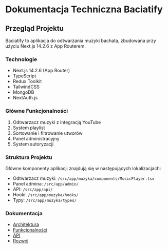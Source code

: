 # Dokumentacja Techniczna Baciatify

## Przegląd Projektu

Baciatify to aplikacja do odtwarzania muzyki bachata, zbudowana przy użyciu Next.js 14.2.6 z App Routerem.

### Technologie

- Next.js 14.2.6 (App Router)
- TypeScript
- Redux Toolkit
- TailwindCSS
- MongoDB
- NextAuth.js

### Główne Funkcjonalności

1. Odtwarzacz muzyki z integracją YouTube
2. System playlist
3. Sortowanie i filtrowanie utworów
4. Panel administracyjny
5. System autoryzacji

### Struktura Projektu

Główne komponenty aplikacji znajdują się w następujących lokalizacjach:

- Odtwarzacz muzyki: `/src/app/muzyka/components/MusicPlayer.tsx`
- Panel admina: `/src/app/admin/`
- API: `/src/app/api/`
- Hooki: `/src/app/muzyka/hooks/`
- Typy: `/src/app/muzyka/types/`

### Dokumentacja

- [Architektura](/docs/architecture/overview.md)
- [Funkcjonalności](/docs/features/)
- [API](/docs/api/endpoints.md)
- [Rozwój](/docs/development/getting-started.md)
